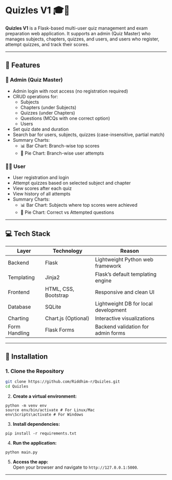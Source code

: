 # Quizles V1 🎓📝

**Quizles V1** is a Flask-based multi-user quiz management and exam preparation web application. It supports an admin (Quiz Master) who manages subjects, chapters, quizzes, and users, and users who register, attempt quizzes, and track their scores.

---

## 🔑 Features

### 👑 Admin (Quiz Master)
- Admin login with root access (no registration required)
- CRUD operations for:
  - Subjects
  - Chapters (under Subjects)
  - Quizzes (under Chapters)
  - Questions (MCQs with one correct option)
  - Users
- Set quiz date and duration
- Search bar for users, subjects, quizzes (case-insensitive, partial match)
- Summary Charts:
  - 📊 Bar Chart: Branch-wise top scores
  - 🥧 Pie Chart: Branch-wise user attempts

### 🙋‍♂️ User
- User registration and login
- Attempt quizzes based on selected subject and chapter
- View scores after each quiz
- View history of all attempts
- Summary Charts:
  - 📊 Bar Chart: Subjects where top scores were achieved
  - 🥧 Pie Chart: Correct vs Attempted questions

---

## 💻 Tech Stack

| Layer        | Technology      | Reason |
|--------------|------------------|--------|
| Backend      | Flask             | Lightweight Python web framework |
| Templating   | Jinja2            | Flask’s default templating engine |
| Frontend     | HTML, CSS, Bootstrap | Responsive and clean UI |
| Database     | SQLite            | Lightweight DB for local development |
| Charting     | Chart.js (Optional) | Interactive visualizations |
| Form Handling| Flask Forms       | Backend validation for admin forms |

---

## 🚀 Installation

### 1. Clone the Repository
```bash
git clone https://github.com/Riddhim-r/Quizles.git
cd Quizles
```

2. **Create a virtual environment:**  
```
python -m venv env
source env/bin/activate # For Linux/Mac
env\Scripts\activate # For Windows
```

3. **Install dependencies:**  
```
pip install -r requirements.txt
```

4. **Run the application:**  
```
python main.py
```

5. **Access the app:**  
Open your browser and navigate to `http://127.0.0.1:5000`. 

---
